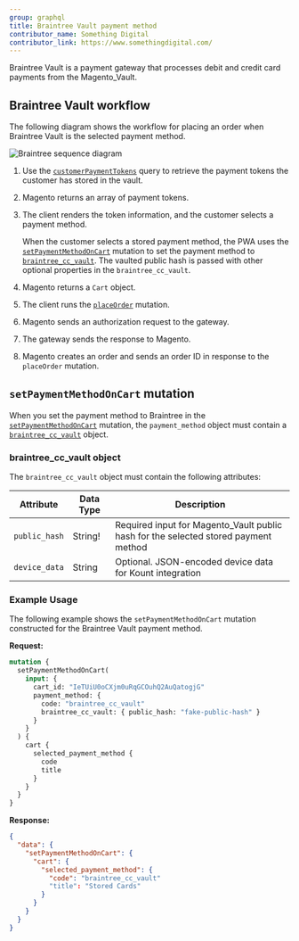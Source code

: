 ```yaml
---
group: graphql
title: Braintree Vault payment method
contributor_name: Something Digital
contributor_link: https://www.somethingdigital.com/
---
```


Braintree Vault is a payment gateway that processes debit and credit card payments from the Magento_Vault.

## Braintree Vault workflow

The following diagram shows the workflow for placing an order when Braintree Vault is the selected payment method.

![Braintree sequence diagram]({{site.baseurl}}/common/images/graphql/braintree-vault.svg)

1. Use the [`customerPaymentTokens`]({{page.baseurl}}/graphql/queries/customer-payment-tokens.html) query to retrieve
   the payment tokens the customer has stored in the vault.

1. Magento returns an array of payment tokens.

1. The client renders the token information, and the customer selects a payment method.

   When the customer selects a stored payment method, the PWA uses the [`setPaymentMethodOnCart`]({{page.baseurl}}/graphql/mutations/set-payment-method.html) mutation to set the payment method to [`braintree_cc_vault`](#braintree_cc_vault-object). The vaulted public hash is passed with other optional properties in the `braintree_cc_vault`.

1. Magento returns a `Cart` object.

1. The client runs the [`placeOrder`]({{page.baseurl}}/graphql/mutations/place-order.html) mutation.

1. Magento sends an authorization request to the gateway.

1. The gateway sends the response to Magento.

1. Magento creates an order and sends an order ID in response to the `placeOrder` mutation.

## `setPaymentMethodOnCart` mutation

When you set the payment method to Braintree in the [`setPaymentMethodOnCart`]({{page.baseurl}}/graphql/mutations/set-payment-method.html)
mutation, the `payment_method` object must contain a [`braintree_cc_vault`](#braintree_cc_vault-object) object.

### braintree_cc_vault object

The `braintree_cc_vault` object must contain the following attributes:

Attribute |  Data Type | Description
--- | --- | ---
`public_hash` | String! | Required input for Magento_Vault public hash for the selected stored payment method
`device_data` | String | Optional. JSON-encoded device data for Kount integration

### Example Usage

The following example shows the `setPaymentMethodOnCart` mutation constructed for the Braintree Vault payment method.

**Request:**

```graphql
mutation {
  setPaymentMethodOnCart(
    input: {
      cart_id: "IeTUiU0oCXjm0uRqGCOuhQ2AuQatogjG"
      payment_method: {
        code: "braintree_cc_vault"
        braintree_cc_vault: { public_hash: "fake-public-hash" }
      }
    }
  ) {
    cart {
      selected_payment_method {
        code
        title
      }
    }
  }
}
```

**Response:**

```json
{
  "data": {
    "setPaymentMethodOnCart": {
      "cart": {
        "selected_payment_method": {
          "code": "braintree_cc_vault"
          "title": "Stored Cards"
        }
      }
    }
  }
}
```
